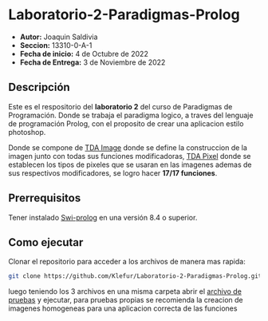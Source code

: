 # Laboratorio-2-Paradigmas-Prolog

-   **Autor:** Joaquin Saldivia
-   **Seccion:** 13310-0-A-1
-   **Fecha de inicio:** 4 de Octubre de 2022
-   **Fecha de Entrega:** 3 de Noviembre de 2022

## Descripción

Este es el respositorio del **laboratorio 2** del curso de Paradigmas de Programación. Donde se trabaja el paradigma logico, a traves del lenguaje de programación Prolog, con el proposito de crear una aplicacion estilo photoshop.

Donde se compone de [TDA Image](https://github.com/Klefur/Laboratorio-2-Paradigmas-Prolog-21272789-SaldiviaMonsalve/blob/main/tda_image.pl) donde se define la construccion de la imagen junto con todas sus funciones modificadoras, [TDA Pixel](https://github.com/Klefur/Laboratorio-2-Paradigmas-Prolog-21272789-SaldiviaMonsalve/blob/main/tda_pixel.pl) donde se establecen los tipos de pixeles que se usaran en las imagenes ademas de sus respectivos modificadores, se logro hacer **17/17 funciones**.

## Prerrequisitos

Tener instalado [Swi-prolog](https://www.swi-prolog.org/Download.html) en una versión 8.4 o superior.

## Como ejecutar

Clonar el repositorio para acceder a los archivos de manera mas rapida:

```sh
git clone https://github.com/Klefur/Laboratorio-2-Paradigmas-Prolog.git
```

luego teniendo los 3 archivos en una misma carpeta abrir el [archivo de pruebas](https://github.com/Klefur/Laboratorio-2-Paradigmas-Prolog-21272789-SaldiviaMonsalve/blob/main/pruebas.pl) y ejecutar, para pruebas propias se recomienda la creacion de imagenes homogeneas para una aplicacion correcta de las funciones
